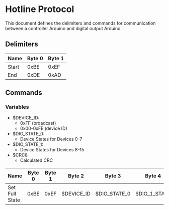 # Hotline Protocol

This document defines the delimiters and commands for communication between a controller Arduino and digital output Arduino.

## Delimiters

| Name  | Byte 0 | Byte 1 |
|-------|--------|--------|
| Start | 0xBE   | 0xEF   |
| End   | 0xDE   | 0xAD   |

## Commands
### Variables
- $DEVICE_ID:
  - 0xFF (broadcast)
  - 0x00-0xFE (device ID)
- $DIO_STATE_0:
  - Device States for Devices 0-7
- $DIO_STATE_1:
  - Device States for Devices 8-15
- $CRC8
  - Calculated CRC


| Name           | Byte 0 | Byte 1 | Byte 2     | Byte 3       | Byte 4       | Byte 5 | Byte 6 | Byte 7 | 
|----------------|--------|--------|------------|--------------|--------------|--------|--------|--------|
| Set Full State | 0xBE   | 0xEF   | $DEVICE_ID | $DIO_STATE_0 | $DIO_1_STATE | $CRC8  | 0xDE   | 0xAD   |
